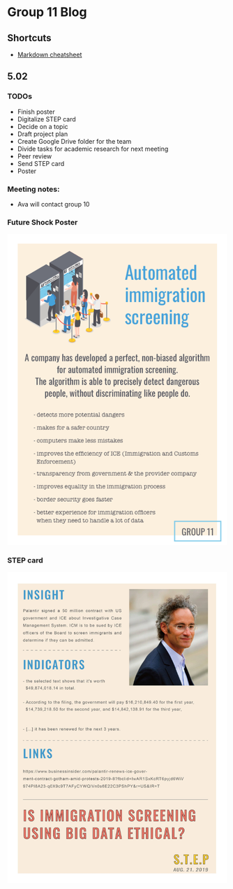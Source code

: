 # Group 11 Blog
## Shortcuts 
* [Markdown cheatsheet](https://guides.github.com/features/mastering-markdown/)

## 5.02
### TODOs
* Finish poster
* Digitalize STEP card
* Decide on a topic 
* Draft project plan
* Create Google Drive folder for the team
* Divide tasks for academic research for next meeting
* Peer review
* Send STEP card
* Poster

### Meeting notes:
* Ava will contact group 10

### Future Shock Poster
![Image of future shock poster](A4_V2.png)

### STEP card
![Image of STEP card](STEP.jpg)

